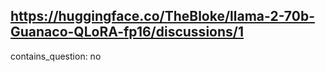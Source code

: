## https://huggingface.co/TheBloke/llama-2-70b-Guanaco-QLoRA-fp16/discussions/1

contains_question: no